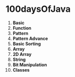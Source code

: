 # 100daysOfJava


1. **Basic**
2. **Function**
3. **Pattern**
4. **Pattern Advance**
5. **Basic Sorting**
6. **Array**
7. **2D Array**
8. **String**
9. **Bit Manipulation**
10. **Classes**
